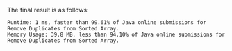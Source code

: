 The final result is as follows:

```
Runtime: 1 ms, faster than 99.61% of Java online submissions for Remove Duplicates from Sorted Array.
Memory Usage: 39.8 MB, less than 94.10% of Java online submissions for Remove Duplicates from Sorted Array.
```
